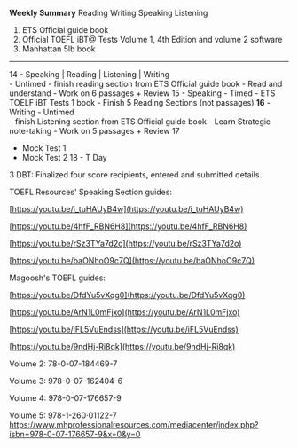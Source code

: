 
**Weekly Summary**
Reading 
Writing 
Speaking
Listening

1. ETS Official guide book
2. Official TOEFL iBT@ Tests Volume 1, 4th Edition and volume 2 software
3. Manhattan 5lb book
--- 

14 - Speaking | Reading | Listening | Writing  
		- Untimed
			- finish reading section from ETS Official guide book 
			- Read and understand 
			- Work on 6 passages + Review
15 - Speaking 
		- Timed
			- ETS TOELF iBT Tests 1 book 
			- Finish 5 Reading Sections (not passages)
**16** - Writing
		- Untimed	
			- finish Listening section from ETS Official guide book
			- Learn Strategic note-taking
			- Work on 5 passages + Review
17 
- Mock Test 1 
- Mock Test 2
18 - T Day



3 DBT: Finalized four score recipients, entered and submitted details.


TOEFL Resources' Speaking Section guides:

[https://youtu.be/i_tuHAUyB4w](https://youtu.be/i_tuHAUyB4w)

[https://youtu.be/4hfF_RBN6H8](https://youtu.be/4hfF_RBN6H8)

[https://youtu.be/rSz3TYa7d2o](https://youtu.be/rSz3TYa7d2o)

[https://youtu.be/baONhoO9c7Q](https://youtu.be/baONhoO9c7Q)

Magoosh's TOEFL guides:

[https://youtu.be/DfdYu5vXqg0](https://youtu.be/DfdYu5vXqg0)

[https://youtu.be/ArN1L0mFjxo](https://youtu.be/ArN1L0mFjxo)

[https://youtu.be/iFL5VuEndss](https://youtu.be/iFL5VuEndss)

[https://youtu.be/9ndHj-Ri8qk](https://youtu.be/9ndHj-Ri8qk)



Volume 2: 78-0-07-184469-7

Volume 3: 978-0-07-162404-6

Volume 4: 978-0-07-176657-9

Volume 5: 978-1-260·01122-7
https://www.mhprofessionalresources.com/mediacenter/index.php?isbn=978-0-07-176657-9&x=0&y=0